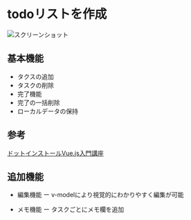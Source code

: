 # todoリストを作成
![スクリーンショット](https://i.imgur.com/WCNB4ny.png)
## 基本機能

  * タクスの追加
  * タスクの削除
  * 完了機能
  * 完了の一括削除
  * ローカルデータの保持


## 参考  
[ドットインストールVue.js入門講座](https://dotinstall.com/lessons/basic_vuejs_v2)


## 追加機能

  * 編集機能 ー v-modelにより視覚的にわかりやすく編集が可能
  
  * メモ機能 ー タスクごとにメモ欄を追加
